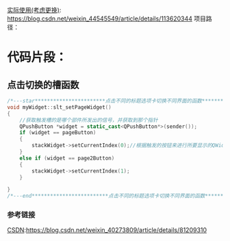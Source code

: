 [实际使用(考虑更换)](https://blog.csdn.net/weixin_44545549/article/details/113620344): https://blog.csdn.net/weixin_44545549/article/details/113620344 
 项目路径：  
# 代码片段：
## 点击切换的槽函数
```C++
/*---star***********************点击不同的标题选项卡切换不同界面的函数**********************************/
void myWidget::slt_setPageWidget()
{
    //获取触发槽的是哪个部件所发出的信号，并获取到那个指针
    QPushButton *widget = static_cast<QPushButton*>(sender());
    if (widget == pageButton)
    {
        stackWidget->setCurrentIndex(0);//根据触发的按钮来进行所要显示的QWidget
    }
    else if (widget == page2Button)
    {
        stackWidget->setCurrentIndex(1);
    }

}
/*---end*************************点击不同的标题选项卡切换不同界面的函数**********************************/
```
### 参考链接
[CSDN](https://blog.csdn.net/weixin_40273809/article/details/81209310):https://blog.csdn.net/weixin_40273809/article/details/81209310

